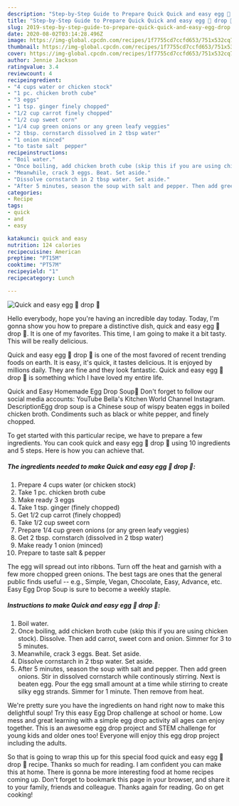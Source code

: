 ```yaml
---
description: "Step-by-Step Guide to Prepare Quick Quick and easy egg 🥚 drop 🥣"
title: "Step-by-Step Guide to Prepare Quick Quick and easy egg 🥚 drop 🥣"
slug: 2019-step-by-step-guide-to-prepare-quick-quick-and-easy-egg-drop
date: 2020-08-02T03:14:28.496Z
image: https://img-global.cpcdn.com/recipes/1f7755cd7ccfd653/751x532cq70/quick-and-easy-egg-🥚-drop-🥣-recipe-main-photo.jpg
thumbnail: https://img-global.cpcdn.com/recipes/1f7755cd7ccfd653/751x532cq70/quick-and-easy-egg-🥚-drop-🥣-recipe-main-photo.jpg
cover: https://img-global.cpcdn.com/recipes/1f7755cd7ccfd653/751x532cq70/quick-and-easy-egg-🥚-drop-🥣-recipe-main-photo.jpg
author: Jennie Jackson
ratingvalue: 3.4
reviewcount: 4
recipeingredient:
- "4 cups water or chicken stock"
- "1 pc. chicken broth cube"
- "3 eggs"
- "1 tsp. ginger finely chopped"
- "1/2 cup carrot finely chopped"
- "1/2 cup sweet corn"
- "1/4 cup green onions or any green leafy veggies"
- "2 tbsp. cornstarch dissolved in 2 tbsp water"
- "1 onion minced"
- "to taste salt  pepper"
recipeinstructions:
- "Boil water."
- "Once boiling, add chicken broth cube (skip this if you are using chicken stock). Dissolve. Then add carrot, sweet corn and onion. Simmer for 3 to 5 minutes."
- "Meanwhile, crack 3 eggs. Beat. Set aside."
- "Dissolve cornstarch in 2 tbsp water. Set aside."
- "After 5 minutes, season the soup with salt and pepper. Then add green onions. Stir in dissolved cornstarch while continously stirring. Next is beaten egg. Pour the egg small amount at a time while stirring to create silky egg strands. Simmer for 1 minute. Then remove from heat."
categories:
- Recipe
tags:
- quick
- and
- easy

katakunci: quick and easy 
nutrition: 124 calories
recipecuisine: American
preptime: "PT15M"
cooktime: "PT57M"
recipeyield: "1"
recipecategory: Lunch

---
```



![Quick and easy egg 🥚 drop 🥣](https://img-global.cpcdn.com/recipes/1f7755cd7ccfd653/751x532cq70/quick-and-easy-egg-🥚-drop-🥣-recipe-main-photo.jpg)

Hello everybody, hope you're having an incredible day today. Today, I'm gonna show you how to prepare a distinctive dish, quick and easy egg 🥚 drop 🥣. It is one of my favorites. This time, I am going to make it a bit tasty. This will be really delicious.

Quick and easy egg 🥚 drop 🥣 is one of the most favored of recent trending foods on earth. It is easy, it's quick, it tastes delicious. It is enjoyed by millions daily. They are fine and they look fantastic. Quick and easy egg 🥚 drop 🥣 is something which I have loved my entire life.

Quick and Easy Homemade Egg Drop Soup🥣 Don&#39;t forget to follow our social media accounts: YouTube Bella&#39;s Kitchen World Channel Instagram. DescriptionEgg drop soup is a Chinese soup of wispy beaten eggs in boiled chicken broth. Condiments such as black or white pepper, and finely chopped.


To get started with this particular recipe, we have to prepare a few ingredients. You can cook quick and easy egg 🥚 drop 🥣 using 10 ingredients and 5 steps. Here is how you can achieve that.

<!--inarticleads1-->

##### The ingredients needed to make Quick and easy egg 🥚 drop 🥣:

1. Prepare 4 cups water (or chicken stock)
1. Take 1 pc. chicken broth cube
1. Make ready 3 eggs
1. Take 1 tsp. ginger (finely chopped)
1. Get 1/2 cup carrot (finely chopped)
1. Take 1/2 cup sweet corn
1. Prepare 1/4 cup green onions (or any green leafy veggies)
1. Get 2 tbsp. cornstarch (dissolved in 2 tbsp water)
1. Make ready 1 onion (minced)
1. Prepare to taste salt &amp; pepper


The egg will spread out into ribbons. Turn off the heat and garnish with a few more chopped green onions. The best tags are ones that the general public finds useful -- e.g., Simple, Vegan, Chocolate, Easy, Advance, etc. Easy Egg Drop Soup is sure to become a weekly staple. 

<!--inarticleads2-->

##### Instructions to make Quick and easy egg 🥚 drop 🥣:

1. Boil water.
1. Once boiling, add chicken broth cube (skip this if you are using chicken stock). Dissolve. Then add carrot, sweet corn and onion. Simmer for 3 to 5 minutes.
1. Meanwhile, crack 3 eggs. Beat. Set aside.
1. Dissolve cornstarch in 2 tbsp water. Set aside.
1. After 5 minutes, season the soup with salt and pepper. Then add green onions. Stir in dissolved cornstarch while continously stirring. Next is beaten egg. Pour the egg small amount at a time while stirring to create silky egg strands. Simmer for 1 minute. Then remove from heat.


We&#39;re pretty sure you have the ingredients on hand right now to make this delightful soup! Try this easy Egg Drop challenge at school or home. Low mess and great learning with a simple egg drop activity all ages can enjoy together. This is an awesome egg drop project and STEM challenge for young kids and older ones too! Everyone will enjoy this egg drop project including the adults. 

So that is going to wrap this up for this special food quick and easy egg 🥚 drop 🥣 recipe. Thanks so much for reading. I am confident you can make this at home. There is gonna be more interesting food at home recipes coming up. Don't forget to bookmark this page in your browser, and share it to your family, friends and colleague. Thanks again for reading. Go on get cooking!
